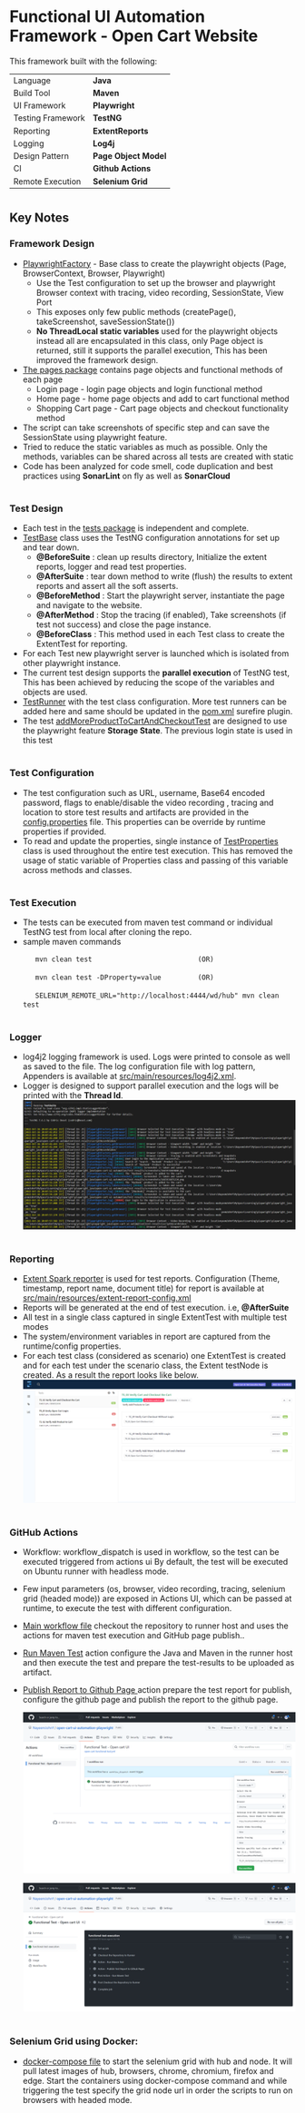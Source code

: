 # Functional UI Automation Framework - Open Cart Website


This framework built with the following:

|                   |                       |
| ----------------- | --------------------- |
| Language          | **Java**              |
| Build Tool        | **Maven**             |
| UI Framework      | **Playwright**        |
| Testing Framework | **TestNG**            |
| Reporting         | **ExtentReports**     |
| Logging           | **Log4j**             |
| Design Pattern    | **Page Object Model** |
| CI                | **Github Actions**    |
| Remote Execution  | **Selenium Grid**     |



#
## Key Notes

### Framework Design
- [PlaywrightFactory](./src/main/java/base/PlaywrightFactory.java) - Base class to create the playwright objects (Page, BrowserContext, Browser, Playwright)
  - Use the Test configuration to set up the browser and playwright Browser context with tracing, video recording, SessionState, View Port 
  - This exposes only few public methods (createPage(), takeScreenshot, saveSessionState())
  - **No ThreadLocal static variables** used for the playwright objects instead all are encapsulated in this class, only Page object is returned, still it supports the parallel execution, This has been improved the framework design.  
- [The pages package](./src/main/java/pages/) contains page objects and functional methods of each page 
  - Login page - login page objects and login functional method
  - Home page - home page objects and add to cart functional method
  - Shopping Cart page - Cart page objects and  checkout functionality method
- The script can take screenshots of specific step and can save the SessionState using playwright feature.
- Tried to reduce the static variables as much as possible. Only the methods, variables can be shared across all tests are created with static
- Code has been analyzed for code smell, code duplication and best practices using **SonarLint** on fly as well as **SonarCloud**

#
### Test Design
- Each test in the [tests package](./src/test/java/tests/) is independent and complete.
- [TestBase](./src/test/java/tests/TestBase.java) class uses the TestNG configuration annotations for set up and tear down.
    - **@BeforeSuite** : clean up results directory, Initialize the extent reports, logger and read test properties.
    - **@AfterSuite**  : tear down method to write (flush) the results to extent reports and assert all the soft asserts.
    - **@BeforeMethod** : Start the playwright server, instantiate the page and navigate to the website.
    - **@AfterMethod** : Stop the tracing (if enabled), Take screenshots (if test not success) and close the page instance.
    - **@BeforeClass** : This method used in each Test class to create the ExtentTest for reporting.
- For each Test new playwright server is launched which is isolated from other playwright instance.
- The current test design supports the **parallel execution** of TestNG test, This has been achieved by reducing the scope of the variables and objects are used.
- [TestRunner](./src/test/resources/testrunners/testng.xml) with the test class configuration. More test runners can be added here and same should be updated in the [pom.xml](pom.xml) surefire plugin.
- The test [addMoreProductToCartAndCheckoutTest](./src/test/java/tests/TS_03_VerifyCheckoutCartTests.java) are designed to use the playwright feature **Storage State**. The previous login state is used in this test

#
### Test Configuration
- The test configuration such as URL, username, Base64 encoded password, flags to enable/disable the video recording , tracing and location to store test results and artifacts are provided in the [config.properties](./src/main/resources/config.properties) file. This properties can be override by runtime properties if provided. 
- To read and update the properties, single instance of [TestProperties](./src/main/java/utils/TestProperties.java) class is used throughout the entire test execution. This has removed the usage of static variable of Properties class and passing of this variable across methods and classes. 

#
### Test Execution 
- The tests can be executed from maven test command or individual TestNG test from local after cloning the repo.
- sample maven commands
     ```command
        mvn clean test                          (OR)

        mvn clean test -DProperty=value         (OR)

        SELENIUM_REMOTE_URL="http://localhost:4444/wd/hub" mvn clean test
     ```
#
### Logger
- log4j2 logging framework is used. Logs were printed to console as well as saved to the file. The log configuration file with log pattern, Appenders is available at [src/main/resources/log4j2.xml](./src/main/resources/log4j2.xml).
- Logger is designed to support parallel execution and the logs will be printed with the **Thread Id**. 
  ![Sample-Log4j-logs](./readme-screenshots/sample-logs.PNG)

#
### Reporting
- [Extent Spark reporter](./src/main/java/utils/ExtentReporter.java) is used for test reports. Configuration (Theme, timestamp, report name, document title) for report is available at [src/main/resources/extent-report-config.xml](./src/main/resources/extent-report-config.xml)
- Reports will be generated at the end of test execution. i.e, **@AfterSuite**
- All test in a single class captured in single ExtentTest with multiple test modes
- The system/environment variables in report are captured from the runtime/config properties.
- For each test class (considered as scenario) one ExtentTest is created and for each test under the scenario class, the Extent testNode is created. As a result the report looks like below. 
  ![Extent Report](./readme-screenshots/Extent-Report-Screenshot.png)

#
### GitHub Actions
- Workflow: workflow_dispatch is used in workflow, so the test can be executed triggered from actions ui
By default, the test will be executed on Ubuntu runner with headless mode.

- Few input parameters (os, browser, video recording, tracing, selenium grid (headed mode)) are exposed in Actions UI, which can be passed at runtime, to execute the test with different configuration.

-  [Main workflow file](./.github/workflows/open-cart-functional-test.yml) checkout the repository to runner host and uses the actions for maven test execution and GitHub page publish..

- [Run Maven Test](./.github/java-maven-testng-test-action/action.yml) action configure the Java and Maven in the runner host and then execute the test and prepare the test-results to be uploaded as artifact.

- [Publish Report to Github Page ](./.github/publish-github-page-action/action.yml) action prepare the test report for publish, configure the github page and publish the report to the github page.

    ![Github Actions](./readme-screenshots/github-action-workflow-run.png)

    ![Github Actions](./readme-screenshots/github-action-workflow-execution.png)

#
### Selenium Grid using Docker:
    
* [docker-compose file](./selenium-grid-docker-compose.yml) to start the selenium grid with hub and node. It will pull latest images of hub, browsers, chrome, chromium, firefox and edge. Start the containers using docker-compose command and while triggering the test specify the grid node url in order the scripts to run on browsers with headed mode.




 

